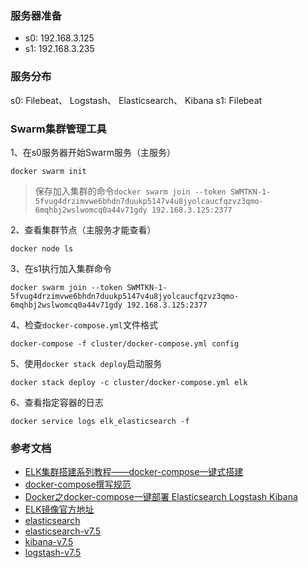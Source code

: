 ### 服务器准备
- s0: 192.168.3.125
- s1: 192.168.3.235

### 服务分布
s0: Filebeat、 Logstash、 Elasticsearch、 Kibana
s1: Filebeat

### Swarm集群管理工具
1、在s0服务器开始Swarm服务（主服务）
```shell
docker swarm init
```
> 保存加入集群的命令`docker swarm join --token SWMTKN-1-5fvug4drzimvwe6bhdn7duukp5147v4u8jyolcaucfqzvz3qmo-6mqhbj2wslwomcq0a44v71gdy 192.168.3.125:2377`

2、查看集群节点（主服务才能查看）
```shell
docker node ls
```

3、在s1执行加入集群命令
```shell
docker swarm join --token SWMTKN-1-5fvug4drzimvwe6bhdn7duukp5147v4u8jyolcaucfqzvz3qmo-6mqhbj2wslwomcq0a44v71gdy 192.168.3.125:2377
```

4、检查`docker-compose.yml`文件格式
```shell
docker-compose -f cluster/docker-compose.yml config
```

5、使用`docker stack deploy`启动服务
```shell
docker stack deploy -c cluster/docker-compose.yml elk
```

6、查看指定容器的日志
```shell
docker service logs elk_elasticsearch -f
```


### 参考文档
- [ELK集群搭建系列教程——docker-compose一键式搭建](https://blog.csdn.net/yprufeng/article/details/115718441)
- [docker-compose撰写规范](https://docs.docker.com/compose/compose-file/)
- [Docker之docker-compose一键部署 Elasticsearch Logstash Kibana](https://blog.csdn.net/oschina_41731918/article/details/123098391)
- [ELK镜像官方地址](https://www.docker.elastic.co/)
- [elasticsearch](https://www.docker.elastic.co/r/elasticsearch)
- [elasticsearch-v7.5](https://www.elastic.co/guide/en/elasticsearch/reference/7.5/docker.html)
- [kibana-v7.5](https://www.elastic.co/guide/en/kibana/7.5/docker.html)
- [logstash-v7.5](https://www.elastic.co/guide/en/logstash/7.5/docker.html)

